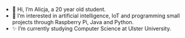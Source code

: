 - 👋 Hi, I’m Alicja, a 20 year old student.
- 👀 I’m interested in artificial intelligence, IoT and programming small projects through Raspberry Pi, Java and Python.
- ✨ I’m currently studying Computer Science at Ulster University.

<!---
egoistshye/egoistshye is a ✨ special ✨ repository because its `README.md` (this file) appears on your GitHub profile.
You can click the Preview link to take a look at your changes.
--->
